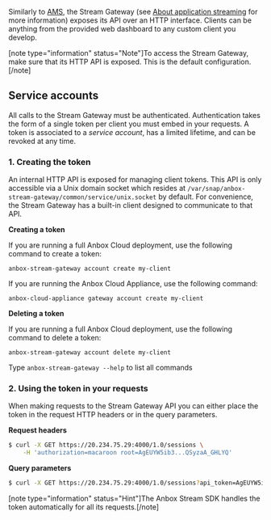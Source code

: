 Similarly to [AMS](https://discourse.ubuntu.com/t/about-ams/24321), the Stream Gateway (see [About application streaming](https://discourse.ubuntu.com/t/streaming-android-applications/17769) for more information) exposes its API over an HTTP interface. Clients can be anything from the provided web dashboard to any custom client you develop.

[note type="information" status="Note"]To access the Stream Gateway, make sure that its HTTP API is exposed. This is the default configuration.[/note]

## Service accounts

All calls to the Stream Gateway must be authenticated. Authentication takes the form of a single token per client you must embed in your requests.
A token is associated to a *service account*, has a limited lifetime, and can be revoked at any time.

### 1. Creating the token

An internal HTTP API is exposed for managing client tokens. This API is only accessible via a Unix domain socket which resides at `/var/snap/anbox-stream-gateway/common/service/unix.socket` by default.
For convenience, the Stream Gateway has a built-in client designed to communicate to that API.

**Creating a token**

If you are running a full Anbox Cloud deployment, use the following command to create a token:

    anbox-stream-gateway account create my-client

If you are running the Anbox Cloud Appliance, use the following command:

    anbox-cloud-appliance gateway account create my-client

**Deleting a token**

If you are running a full Anbox Cloud deployment, use the following command to delete a token:

    anbox-stream-gateway account delete my-client

Type `anbox-stream-gateway --help` to list all commands

### 2. Using the token in your requests

When making requests to the Stream Gateway API you can either place the token in the request HTTP headers or in the query parameters.

**Request headers**

```bash
$ curl -X GET https://20.234.75.29:4000/1.0/sessions \
    -H 'authorization=macaroon root=AgEUYW5ib3...QSyzaA_GHLYQ'
```

**Query parameters**

```bash
$ curl -X GET https://20.234.75.29:4000/1.0/sessions?api_token=AgEUYW5ib3...QSyzaA_GHLYQ
```

[note type="information" status="Hint"]The Anbox Stream SDK handles the token automatically for all its requests.[/note]
